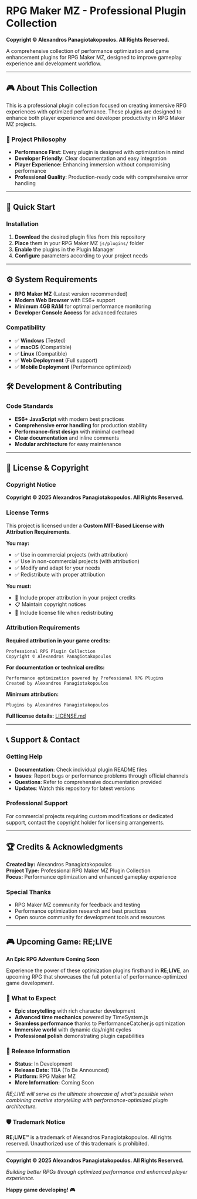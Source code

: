 # RPG Maker MZ - Professional Plugin Collection

**Copyright © Alexandros Panagiotakopoulos. All Rights Reserved.**

A comprehensive collection of performance optimization and game enhancement plugins for RPG Maker MZ, designed to improve gameplay experience and development workflow.

---

## 🎮 About This Collection

This is a professional plugin collection focused on creating immersive RPG experiences with optimized performance. These plugins are designed to enhance both player experience and developer productivity in RPG Maker MZ projects.

### 🌟 Project Philosophy
- **Performance First**: Every plugin is designed with optimization in mind
- **Developer Friendly**: Clear documentation and easy integration
- **Player Experience**: Enhancing immersion without compromising performance
- **Professional Quality**: Production-ready code with comprehensive error handling

---

## 🚀 Quick Start

### Installation
1. **Download** the desired plugin files from this repository
2. **Place** them in your RPG Maker MZ `js/plugins/` folder
3. **Enable** the plugins in the Plugin Manager
4. **Configure** parameters according to your project needs

---

## ⚙️ System Requirements

- **RPG Maker MZ** (Latest version recommended)
- **Modern Web Browser** with ES6+ support
- **Minimum 4GB RAM** for optimal performance monitoring
- **Developer Console Access** for advanced features

### Compatibility
- ✅ **Windows** (Tested)
- ✅ **macOS** (Compatible)
- ✅ **Linux** (Compatible)
- ✅ **Web Deployment** (Full support)
- ✅ **Mobile Deployment** (Performance optimized)


## 🛠️ Development & Contributing


### Code Standards
- **ES6+ JavaScript** with modern best practices
- **Comprehensive error handling** for production stability
- **Performance-first design** with minimal overhead
- **Clear documentation** and inline comments
- **Modular architecture** for easy maintenance

---

## 📄 License & Copyright

### Copyright Notice
**Copyright © 2025 Alexandros Panagiotakopoulos. All Rights Reserved.**

### License Terms
This project is licensed under a **Custom MIT-Based License with Attribution Requirements**.

**You may:**
- ✅ Use in commercial projects (with attribution)
- ✅ Use in non-commercial projects (with attribution)
- ✅ Modify and adapt for your needs
- ✅ Redistribute with proper attribution

**You must:**
- 📝 Include proper attribution in your project credits
- 📋 Maintain copyright notices
- 📄 Include license file when redistributing

### Attribution Requirements

**Required attribution in your game credits:**
```
Professional RPG Plugin Collection
Copyright © Alexandros Panagiotakopoulos
```

**For documentation or technical credits:**
```
Performance optimization powered by Professional RPG Plugins
Created by Alexandros Panagiotakopoulos
```

**Minimum attribution:**
```
Plugins by Alexandros Panagiotakopoulos
```

**Full license details:** [LICENSE.md](LICENSE.md)


---

## 📞 Support & Contact

### Getting Help
- **Documentation**: Check individual plugin README files
- **Issues**: Report bugs or performance problems through official channels
- **Questions**: Refer to comprehensive documentation provided
- **Updates**: Watch this repository for latest versions

### Professional Support
For commercial projects requiring custom modifications or dedicated support, contact the copyright holder for licensing arrangements.

---

## 🏆 Credits & Acknowledgments

**Created by:** Alexandros Panagiotakopoulos  
**Project Type:** Professional RPG Maker MZ Plugin Collection  
**Focus:** Performance optimization and enhanced gameplay experience  

### Special Thanks
- RPG Maker MZ community for feedback and testing
- Performance optimization research and best practices
- Open source community for development tools and resources

---

## 🎮 Upcoming Game: RE;LIVE

**An Epic RPG Adventure Coming Soon**

Experience the power of these optimization plugins firsthand in **RE;LIVE**, an upcoming RPG that showcases the full potential of performance-optimized game development.

### 🌟 What to Expect
- **Epic storytelling** with rich character development
- **Advanced time mechanics** powered by TimeSystem.js
- **Seamless performance** thanks to PerformanceCatcher.js optimization
- **Immersive world** with dynamic day/night cycles
- **Professional polish** demonstrating plugin capabilities

### 📅 Release Information
- **Status:** In Development
- **Release Date:** TBA (To Be Announced)
- **Platform:** RPG Maker MZ
- **More Information:** Coming Soon

*RE;LIVE will serve as the ultimate showcase of what's possible when combining creative storytelling with performance-optimized plugin architecture.*

### 🛡️ Trademark Notice
**RE;LIVE™** is a trademark of Alexandros Panagiotakopoulos. All rights reserved. Unauthorized use of this trademark is prohibited.

---

**Copyright © 2025 Alexandros Panagiotakopoulos. All Rights Reserved.**

*Building better RPGs through optimized performance and enhanced player experience.*

**Happy game developing! 🎮**
